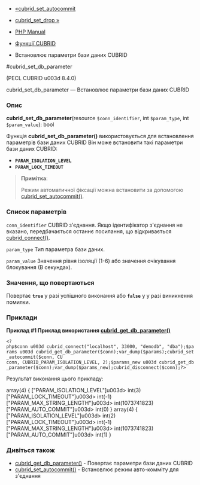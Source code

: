 - [«cubrid_set_autocommit](function.cubrid-set-autocommit.md)
- [cubrid_set_drop »](function.cubrid-set-drop.md)

- [PHP Manual](index.md)
- [Функції CUBRID](ref.cubrid.md)
- Встановлює параметри бази даних CUBRID

#cubrid_set_db_parameter

(PECL CUBRID u003d 8.4.0)

cubrid_set_db_parameter — Встановлює параметри бази даних CUBRID

### Опис

**cubrid_set_db_parameter**(resource `$conn_identifier`, int
`$param_type`, int `$param_value`): bool

Функція **cubrid_set_db_parameter()** використовується для встановлення
параметрів бази даних CUBRID Він може встановити такі параметри
бази даних CUBRID:

- **`PARAM_ISOLATION_LEVEL`**
- **`PARAM_LOCK_TIMEOUT`**

> **Примітка**:
>
> Режим автоматичної фіксації можна встановити за допомогою
> [cubrid_set_autocommit()](function.cubrid-set-autocommit.md).

### Список параметрів

`conn_identifier`
CUBRID з'єднання. Якщо ідентифікатор з'єднання не вказано,
передбачається останнє посилання, що відкривається
[cubrid_connect()](function.cubrid-connect.md).

`param_type`
Тип параметра бази даних.

`param_value`
Значення рівня ізоляції (1-6) або значення очікування блокування
(В секундах).

### Значення, що повертаються

Повертає **`true`** у разі успішного виконання або **`false`** у
у разі виникнення помилки.

### Приклади

**Приклад #1 Приклад використання
[cubrid_get_db_parameter()](function.cubrid-get-db-parameter.md)**

` <?php$conn u003d cubrid_connect("localhost", 33000, "demodb", "dba");$params u003d cubrid_get_db_parameter($conn);var_dump($params);cubrid_set_autocommit($conn, CU conn, CUBRID_PARAM_ISOLATION_LEVEL, 2);$params_new u003d cubrid_get_db_parameter($conn);var_dump($params_new);cubrid_disconnect($conn);?> `

Результат виконання цього прикладу:

array(4) {
["PARAM_ISOLATION_LEVEL"]u003d>
int(3)
["PARAM_LOCK_TIMEOUT"]u003d>
int(-1)
["PARAM_MAX_STRING_LENGTH"]u003d>
int(1073741823)
["PARAM_AUTO_COMMIT"]u003d>
int(0)
}
array(4) {
["PARAM_ISOLATION_LEVEL"]u003d>
int(2)
["PARAM_LOCK_TIMEOUT"]u003d>
int(-1)
["PARAM_MAX_STRING_LENGTH"]u003d>
int(1073741823)
["PARAM_AUTO_COMMIT"]u003d>
int(1)
}

### Дивіться також

- [cubrid_get_db_parameter()](function.cubrid-get-db-parameter.md) -
Повертає параметри бази даних CUBRID
- [cubrid_set_autocommit()](function.cubrid-set-autocommit.md) -
Встановлює режим авто-комміту для з'єднання
